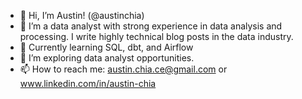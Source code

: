 - 👋 Hi, I’m Austin! (@austinchia)
- 👀 I’m a data analyst with strong experience in data analysis and processing. I write highly technical blog posts in the data industry.
- 🌱 Currently learning SQL, dbt, and Airflow
- 🤝 I’m exploring data analyst opportunities.
- 📫 How to reach me: austin.chia.ce@gmail.com or www.linkedin.com/in/austin-chia
